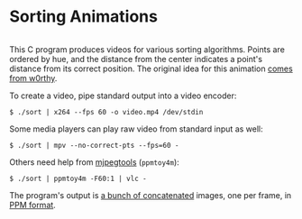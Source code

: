 # Sorting Animations

<p align="center">
  <a href="http://nullprogram.com/video/?v=sort-circle">
    <img alt="" title="Play video" src="https://i.imgur.com/PqHLUVm.png"/>
  </a>
</p>

This C program produces videos for various sorting algorithms. Points
are ordered by hue, and the distance from the center indicates a point's
distance from its correct position. The original idea for this animation
[comes from w0rthy][orig].

To create a video, pipe standard output into a video encoder:

    $ ./sort | x264 --fps 60 -o video.mp4 /dev/stdin

Some media players can play raw video from standard input as well:

    $ ./sort | mpv --no-correct-pts --fps=60 -

Others need help from [mjpegtools][mj] (`ppmtoy4m`):

    $ ./sort | ppmtoy4m -F60:1 | vlc -

The program's output is [a bunch of concatenated][how] images, one per
frame, in [PPM format][ppm].

[how]: http://nullprogram.com/blog/2017/07/02/
[mj]: http://mjpeg.sourceforge.net/
[orig]: https://www.youtube.com/watch?v=sYd_-pAfbBw
[ppm]: https://en.wikipedia.org/wiki/Netpbm_format
